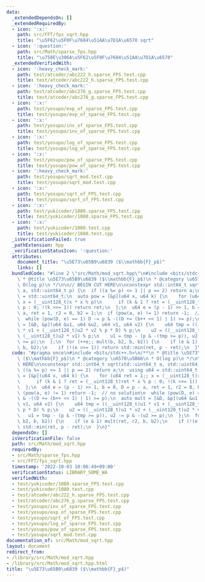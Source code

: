 ```yaml
---
data:
  _extendedDependsOn: []
  _extendedRequiredBy:
  - icon: ':x:'
    path: src/FFT/fps_sqrt.hpp
    title: "\u5F62\u5F0F\u7684\u51AA\u7D1A\u6570 sqrt"
  - icon: ':question:'
    path: src/Math/sparse_fps.hpp
    title: "\u758E\u306A\u5F62\u5F0F\u7684\u51AA\u7D1A\u6570"
  _extendedVerifiedWith:
  - icon: ':heavy_check_mark:'
    path: test/atcoder/abc222_h.sparse_FPS.test.cpp
    title: test/atcoder/abc222_h.sparse_FPS.test.cpp
  - icon: ':heavy_check_mark:'
    path: test/atcoder/abc276_g.sparse_FPS.test.cpp
    title: test/atcoder/abc276_g.sparse_FPS.test.cpp
  - icon: ':x:'
    path: test/yosupo/exp_of_sparse_FPS.test.cpp
    title: test/yosupo/exp_of_sparse_FPS.test.cpp
  - icon: ':x:'
    path: test/yosupo/inv_of_sparse_FPS.test.cpp
    title: test/yosupo/inv_of_sparse_FPS.test.cpp
  - icon: ':x:'
    path: test/yosupo/log_of_sparse_FPS.test.cpp
    title: test/yosupo/log_of_sparse_FPS.test.cpp
  - icon: ':x:'
    path: test/yosupo/pow_of_sparse_FPS.test.cpp
    title: test/yosupo/pow_of_sparse_FPS.test.cpp
  - icon: ':heavy_check_mark:'
    path: test/yosupo/sqrt_mod.test.cpp
    title: test/yosupo/sqrt_mod.test.cpp
  - icon: ':x:'
    path: test/yosupo/sqrt_of_FPS.test.cpp
    title: test/yosupo/sqrt_of_FPS.test.cpp
  - icon: ':x:'
    path: test/yukicoder/1080.sparse_FPS.test.cpp
    title: test/yukicoder/1080.sparse_FPS.test.cpp
  - icon: ':x:'
    path: test/yukicoder/1080.test.cpp
    title: test/yukicoder/1080.test.cpp
  _isVerificationFailed: true
  _pathExtension: hpp
  _verificationStatusIcon: ':question:'
  attributes:
    document_title: "\u5E73\u65B9\u6839 ($\\mathbb{F}_p$)"
    links: []
  bundledCode: "#line 2 \"src/Math/mod_sqrt.hpp\"\n#include <bits/stdc++.h>\n/**\n\
    \ * @title \u5E73\u65B9\u6839 ($\\mathbb{F}_p$)\n * @category \u6570\u5B66\n *\
    \ O(log p)\n */\n\n// BEGIN CUT HERE\n\nconstexpr std::int64_t sqrt(std::uint64_t\
    \ a, std::uint64_t p) {\n  if ((a %= p) <= 1 || p == 2) return a;\n  using u64\
    \ = std::uint64_t;\n  auto pow = [&p](u64 x, u64 k) {\n    for (u64 ret = 1;;\
    \ x = (__uint128_t)x * x % p)\n      if (k & 1 ? ret = (__uint128_t)ret * x %\
    \ p : 0; !(k >>= 1)) return ret;\n  };\n  u64 e = (p - 1) >> 1, b = 0, D = p -\
    \ a, ret = 1, r2 = 0, b2 = 1;\n  if (pow(a, e) != 1) return -1;  // no solution\n\
    \  while (pow(D, e) == 1) D -= p & -((D += (b++ << 1) | 1) >= p);\n  auto mult\
    \ = [&D, &p](u64 &u1, u64 &u2, u64 v1, u64 v2) {\n    u64 tmp = ((__uint128_t)u1\
    \ * v1 + (__uint128_t)u2 * v2 % p * D) % p;\n    u2 = ((__uint128_t)u1 * v2 +\
    \ (__uint128_t)u2 * v1) % p;\n    u1 = tmp - (p & -(tmp >= p)), u2 -= p & -(u2\
    \ >= p);\n  };\n  for (++e;; mult(b, b2, b, b2)) {\n    if (e & 1) mult(ret, r2,\
    \ b, b2);\n    if (!(e >>= 1)) return std::min(ret, p - ret);\n  }\n}\n"
  code: "#pragma once\n#include <bits/stdc++.h>\n/**\n * @title \u5E73\u65B9\u6839\
    \ ($\\mathbb{F}_p$)\n * @category \u6570\u5B66\n * O(log p)\n */\n\n// BEGIN CUT\
    \ HERE\n\nconstexpr std::int64_t sqrt(std::uint64_t a, std::uint64_t p) {\n  if\
    \ ((a %= p) <= 1 || p == 2) return a;\n  using u64 = std::uint64_t;\n  auto pow\
    \ = [&p](u64 x, u64 k) {\n    for (u64 ret = 1;; x = (__uint128_t)x * x % p)\n\
    \      if (k & 1 ? ret = (__uint128_t)ret * x % p : 0; !(k >>= 1)) return ret;\n\
    \  };\n  u64 e = (p - 1) >> 1, b = 0, D = p - a, ret = 1, r2 = 0, b2 = 1;\n  if\
    \ (pow(a, e) != 1) return -1;  // no solution\n  while (pow(D, e) == 1) D -= p\
    \ & -((D += (b++ << 1) | 1) >= p);\n  auto mult = [&D, &p](u64 &u1, u64 &u2, u64\
    \ v1, u64 v2) {\n    u64 tmp = ((__uint128_t)u1 * v1 + (__uint128_t)u2 * v2 %\
    \ p * D) % p;\n    u2 = ((__uint128_t)u1 * v2 + (__uint128_t)u2 * v1) % p;\n \
    \   u1 = tmp - (p & -(tmp >= p)), u2 -= p & -(u2 >= p);\n  };\n  for (++e;; mult(b,\
    \ b2, b, b2)) {\n    if (e & 1) mult(ret, r2, b, b2);\n    if (!(e >>= 1)) return\
    \ std::min(ret, p - ret);\n  }\n}"
  dependsOn: []
  isVerificationFile: false
  path: src/Math/mod_sqrt.hpp
  requiredBy:
  - src/Math/sparse_fps.hpp
  - src/FFT/fps_sqrt.hpp
  timestamp: '2022-10-03 10:06:49+09:00'
  verificationStatus: LIBRARY_SOME_WA
  verifiedWith:
  - test/yukicoder/1080.sparse_FPS.test.cpp
  - test/yukicoder/1080.test.cpp
  - test/atcoder/abc222_h.sparse_FPS.test.cpp
  - test/atcoder/abc276_g.sparse_FPS.test.cpp
  - test/yosupo/inv_of_sparse_FPS.test.cpp
  - test/yosupo/exp_of_sparse_FPS.test.cpp
  - test/yosupo/sqrt_of_FPS.test.cpp
  - test/yosupo/log_of_sparse_FPS.test.cpp
  - test/yosupo/pow_of_sparse_FPS.test.cpp
  - test/yosupo/sqrt_mod.test.cpp
documentation_of: src/Math/mod_sqrt.hpp
layout: document
redirect_from:
- /library/src/Math/mod_sqrt.hpp
- /library/src/Math/mod_sqrt.hpp.html
title: "\u5E73\u65B9\u6839 ($\\mathbb{F}_p$)"
---
```

